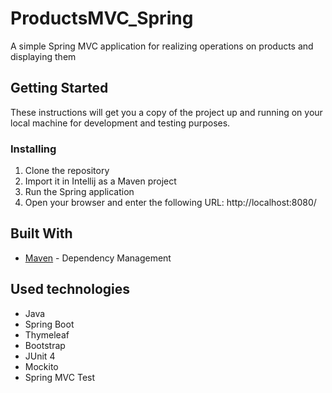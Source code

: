 # ProductsMVC_Spring
A simple Spring MVC application for realizing operations on products and displaying them

## Getting Started

These instructions will get you a copy of the project up and running on your local machine for development and testing purposes.

### Installing

1. Clone the repository
2. Import it in Intellij as a Maven project
3. Run the Spring application
4. Open your browser and enter the following URL: http://localhost:8080/

## Built With

* [Maven](https://maven.apache.org/) - Dependency Management

## Used technologies

* Java
* Spring Boot
* Thymeleaf
* Bootstrap
* JUnit 4
* Mockito
* Spring MVC Test
